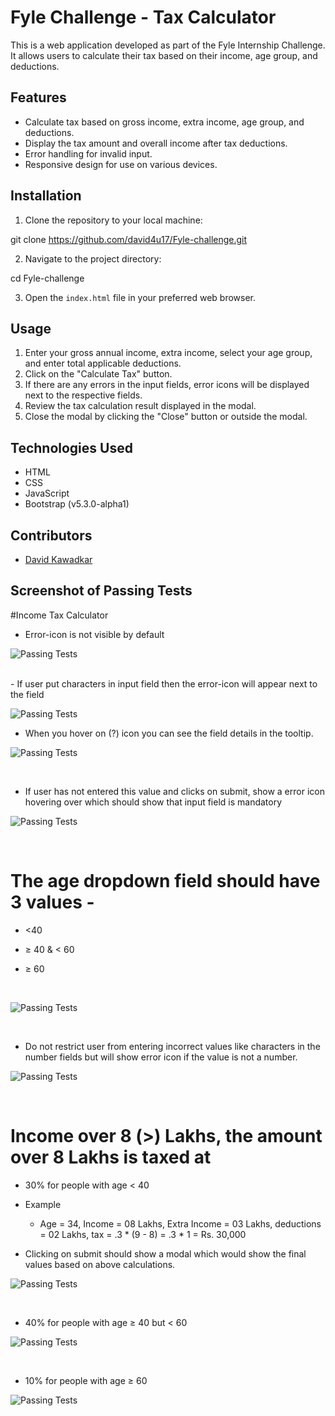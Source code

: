 # Fyle Challenge - Tax Calculator

This is a web application developed as part of the Fyle Internship Challenge. It allows users to calculate their tax based on their income, age group, and deductions.

## Features

- Calculate tax based on gross income, extra income, age group, and deductions.
- Display the tax amount and overall income after tax deductions.
- Error handling for invalid input.
- Responsive design for use on various devices.

## Installation

1. Clone the repository to your local machine:

git clone https://github.com/david4u17/Fyle-challenge.git


2. Navigate to the project directory:

cd Fyle-challenge


3. Open the `index.html` file in your preferred web browser.

## Usage

1. Enter your gross annual income, extra income, select your age group, and enter total applicable deductions.
2. Click on the "Calculate Tax" button.
3. If there are any errors in the input fields, error icons will be displayed next to the respective fields.
4. Review the tax calculation result displayed in the modal.
5. Close the modal by clicking the "Close" button or outside the modal.

## Technologies Used

- HTML
- CSS
- JavaScript
- Bootstrap (v5.3.0-alpha1)

## Contributors

- [David Kawadkar](https://github.com/david4u17)

## Screenshot of Passing Tests

#Income Tax Calculator

 - Error-icon is not visible by default
   
![Passing Tests](screenshots/Screenshot9.png)

<br>
 - If user put characters in input field then the error-icon will appear next to the field
 

![Passing Tests](screenshots/Screenshot10.png)

- When you hover on (?) icon you can see the field details in the tooltip.

![Passing Tests](screenshots/Screenshot2.png)

<br>

  - If user has not entered this value and clicks on submit, show a error icon hovering over which should show that input field is mandatory

![Passing Tests](screenshots/Screenshot3.png)

<br>

# The age dropdown field should have 3 values -
   - <40
   - ≥ 40 & < 60
   - ≥ 60

      <br>

![Passing Tests](screenshots/Screenshot4.png)


 <br>

- Do not restrict user from entering incorrect values like characters in the number fields but will show error icon if the value is not a number.

![Passing Tests](screenshots/Screenshot5.png)

 <br>

# Income over 8 (>) Lakhs, the amount over 8 Lakhs is taxed at

  - 30% for people with age < 40
  - Example
    - Age = 34, Income = 08 Lakhs, Extra Income = 03 Lakhs, deductions = 02 Lakhs, tax = .3 * (9 - 8) = .3 * 1 = Rs. 30,000
   
  - Clicking on submit should show a modal which would show the final values based on above calculations.

![Passing Tests](screenshots/Screenshot6.png)


   <br>

  - 40% for people with age ≥ 40 but < 60


![Passing Tests](screenshots/Screenshot7.png)


   <br>

  - 10% for people with age ≥ 60


![Passing Tests](screenshots/Screenshot8.png)



